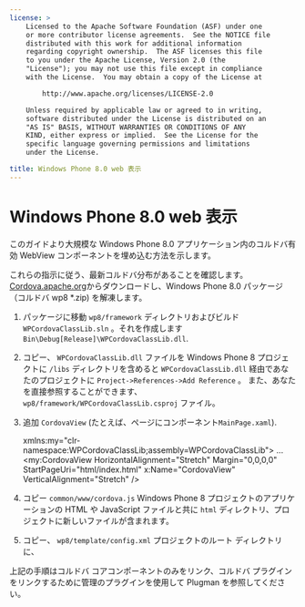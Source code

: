 ```yaml
---
license: >
    Licensed to the Apache Software Foundation (ASF) under one
    or more contributor license agreements.  See the NOTICE file
    distributed with this work for additional information
    regarding copyright ownership.  The ASF licenses this file
    to you under the Apache License, Version 2.0 (the
    "License"); you may not use this file except in compliance
    with the License.  You may obtain a copy of the License at

        http://www.apache.org/licenses/LICENSE-2.0

    Unless required by applicable law or agreed to in writing,
    software distributed under the License is distributed on an
    "AS IS" BASIS, WITHOUT WARRANTIES OR CONDITIONS OF ANY
    KIND, either express or implied.  See the License for the
    specific language governing permissions and limitations
    under the License.

title: Windows Phone 8.0 web 表示
---
```


# Windows Phone 8.0 web 表示

このガイドより大規模な Windows Phone 8.0 アプリケーション内のコルドバ有効 WebView コンポーネントを埋め込む方法を示します。

これらの指示に従う、最新コルドバ分布があることを確認します。 [Cordova.apache.org](http://cordova.apache.org)からダウンロードし、Windows Phone 8.0 パッケージ （コルドバ wp8 *.zip) を解凍します。

  1. パッケージに移動 `wp8/framework` ディレクトリおよびビルド `WPCordovaClassLib.sln` 。それを作成します`Bin\Debug[Release]\WPCordovaClassLib.dll`.

  2. コピー、 `WPCordovaClassLib.dll` ファイルを Windows Phone 8 プロジェクトに `/libs` ディレクトリを含めると `WPCordovaClassLib.dll` 経由であなたのプロジェクトに `Project->References->Add Reference` 。 また、あなたを直接参照することができます、 `wp8/framework/WPCordovaClassLib.csproj` ファイル。

  3. 追加 `CordovaView` (たとえば、ページにコンポーネント`MainPage.xaml`).
    
        xmlns:my="clr-namespace:WPCordovaClassLib;assembly=WPCordovaClassLib">
        ...
        <my:CordovaView HorizontalAlignment="Stretch" Margin="0,0,0,0" 
        StartPageUri="html/index.html" x:Name="CordovaView" VerticalAlignment="Stretch" />
        

  4. コピー `common/www/cordova.js` Windows Phone 8 プロジェクトのアプリケーションの HTML や JavaScript ファイルと共に `html` ディレクトリ、プロジェクトに新しいファイルが含まれます。

  5. コピー、 `wp8/template/config.xml` プロジェクトのルート ディレクトリに、

上記の手順はコルドバ コアコンポーネントのみをリンク、コルドバ プラグインをリンクするために管理のプラグインを使用して Plugman を参照してください。